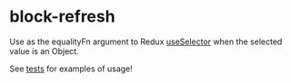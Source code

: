 # block-refresh

Use as the equalityFn argument to Redux
[useSelector](https://react-redux.js.org/api/hooks#useselector) when the
selected value is an Object.

See
[tests](https://github.com/karmaniverous/block-refresh/blob/main/src/export/blockRefresh/blockRefresh.test.mjs)
for examples of usage!
